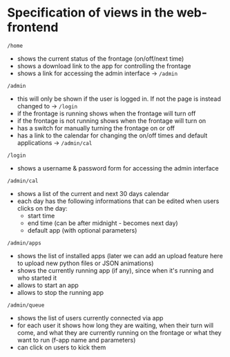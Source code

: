 # Specification of views in the web-frontend

`/home`
* shows the current status of the frontage (on/off/next time)
* shows a download link to the app for controlling the frontage
* shows a link for accessing the admin interface -> `/admin`

`/admin`
* this will only be shown if the user is logged in. If not the page is instead changed to -> `/login`
* if the frontage is running shows when the frontage will turn off
* if the frontage is not running shows when the frontage will turn on
* has a switch for manually turning the frontage on or off
* has a link to the calendar for changing the on/off times and default applications -> `/admin/cal`

`/login`
* shows a username & password form for accessing the admin interface

`/admin/cal`
* shows a list of the current and next 30 days calendar
* each day has the following informations that can be edited when users clicks on the day:
  * start time
  * end time (can be after midnight - becomes next day)
  * default app (with optional parameters)

`/admin/apps`
* shows the list of installed apps (later we can add an upload feature here to upload new python files or JSON animations)
* shows the currently running app (if any), since when it's running and who started it
* allows to start an app
* allows to stop the running app

`/admin/queue`
* shows the list of users currently connected via app
* for each user it shows how long they are waiting, when their turn will come, and what they are currently running on the frontage or what they want to run (f-app name and parameters)
* can click on users to kick them
